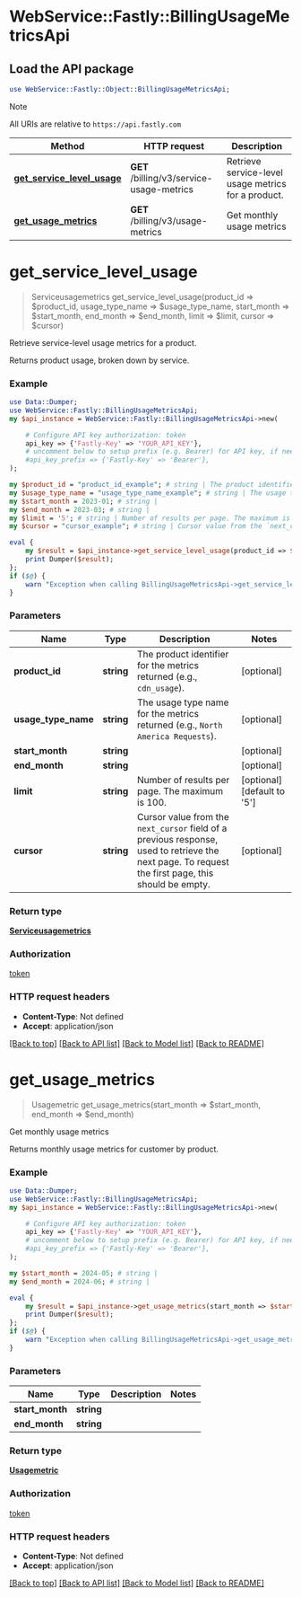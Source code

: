 # WebService::Fastly::BillingUsageMetricsApi

## Load the API package
```perl
use WebService::Fastly::Object::BillingUsageMetricsApi;
```

> [!NOTE]
> All URIs are relative to `https://api.fastly.com`

Method | HTTP request | Description
------ | ------------ | -----------
[**get_service_level_usage**](BillingUsageMetricsApi.md#get_service_level_usage) | **GET** /billing/v3/service-usage-metrics | Retrieve service-level usage metrics for a product.
[**get_usage_metrics**](BillingUsageMetricsApi.md#get_usage_metrics) | **GET** /billing/v3/usage-metrics | Get monthly usage metrics


# **get_service_level_usage**
> Serviceusagemetrics get_service_level_usage(product_id => $product_id, usage_type_name => $usage_type_name, start_month => $start_month, end_month => $end_month, limit => $limit, cursor => $cursor)

Retrieve service-level usage metrics for a product.

Returns product usage, broken down by service.

### Example
```perl
use Data::Dumper;
use WebService::Fastly::BillingUsageMetricsApi;
my $api_instance = WebService::Fastly::BillingUsageMetricsApi->new(

    # Configure API key authorization: token
    api_key => {'Fastly-Key' => 'YOUR_API_KEY'},
    # uncomment below to setup prefix (e.g. Bearer) for API key, if needed
    #api_key_prefix => {'Fastly-Key' => 'Bearer'},
);

my $product_id = "product_id_example"; # string | The product identifier for the metrics returned (e.g., `cdn_usage`).
my $usage_type_name = "usage_type_name_example"; # string | The usage type name for the metrics returned (e.g., `North America Requests`).
my $start_month = 2023-01; # string | 
my $end_month = 2023-03; # string | 
my $limit = '5'; # string | Number of results per page. The maximum is 100.
my $cursor = "cursor_example"; # string | Cursor value from the `next_cursor` field of a previous response, used to retrieve the next page. To request the first page, this should be empty.

eval {
    my $result = $api_instance->get_service_level_usage(product_id => $product_id, usage_type_name => $usage_type_name, start_month => $start_month, end_month => $end_month, limit => $limit, cursor => $cursor);
    print Dumper($result);
};
if ($@) {
    warn "Exception when calling BillingUsageMetricsApi->get_service_level_usage: $@\n";
}
```

### Parameters

Name | Type | Description  | Notes
------------- | ------------- | ------------- | -------------
 **product_id** | **string**| The product identifier for the metrics returned (e.g., `cdn_usage`). | [optional] 
 **usage_type_name** | **string**| The usage type name for the metrics returned (e.g., `North America Requests`). | [optional] 
 **start_month** | **string**|  | [optional] 
 **end_month** | **string**|  | [optional] 
 **limit** | **string**| Number of results per page. The maximum is 100. | [optional] [default to &#39;5&#39;]
 **cursor** | **string**| Cursor value from the `next_cursor` field of a previous response, used to retrieve the next page. To request the first page, this should be empty. | [optional] 

### Return type

[**Serviceusagemetrics**](Serviceusagemetrics.md)

### Authorization

[token](../README.md#token)

### HTTP request headers

 - **Content-Type**: Not defined
 - **Accept**: application/json

[[Back to top]](#) [[Back to API list]](../README.md#documentation-for-api-endpoints) [[Back to Model list]](../README.md#documentation-for-models) [[Back to README]](../README.md)

# **get_usage_metrics**
> Usagemetric get_usage_metrics(start_month => $start_month, end_month => $end_month)

Get monthly usage metrics

Returns monthly usage metrics for customer by product.

### Example
```perl
use Data::Dumper;
use WebService::Fastly::BillingUsageMetricsApi;
my $api_instance = WebService::Fastly::BillingUsageMetricsApi->new(

    # Configure API key authorization: token
    api_key => {'Fastly-Key' => 'YOUR_API_KEY'},
    # uncomment below to setup prefix (e.g. Bearer) for API key, if needed
    #api_key_prefix => {'Fastly-Key' => 'Bearer'},
);

my $start_month = 2024-05; # string | 
my $end_month = 2024-06; # string | 

eval {
    my $result = $api_instance->get_usage_metrics(start_month => $start_month, end_month => $end_month);
    print Dumper($result);
};
if ($@) {
    warn "Exception when calling BillingUsageMetricsApi->get_usage_metrics: $@\n";
}
```

### Parameters

Name | Type | Description  | Notes
------------- | ------------- | ------------- | -------------
 **start_month** | **string**|  | 
 **end_month** | **string**|  | 

### Return type

[**Usagemetric**](Usagemetric.md)

### Authorization

[token](../README.md#token)

### HTTP request headers

 - **Content-Type**: Not defined
 - **Accept**: application/json

[[Back to top]](#) [[Back to API list]](../README.md#documentation-for-api-endpoints) [[Back to Model list]](../README.md#documentation-for-models) [[Back to README]](../README.md)

